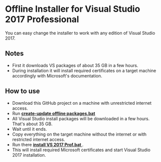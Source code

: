 # Offline Installer for Visual Studio 2017 Professional

You can easy change the installer to work with any edition of Visual Studio 2017.

## Notes
* First it downloads VS packages of about 35 GB in a few hours.
* During installation it will install required certificates on a target machine accordingly with Microsoft's documentation.

## How to use
* Download this GitHub project on a machine with unrestricted internet access.
* Run **[create-update offline packages.bat ](https://github.com/it3xl/offline-installer-visual-studio-2017-prof/blob/master/create-update%20offline%20packages.bat)**
* All Visual Studio install packages will be downloaded in a few hours. That's about 35 GB.
* Wait until it ends.
* Copy everything on the target machine without the internet or with restricted internet access.
* Run there **[install VS 2017 Prof.bat ](https://github.com/it3xl/offline-installer-visual-studio-2017-prof/blob/master/install%20VS%202017%20Prof.bat)**.
* This will install required Microsoft certificates and start Visual Studio 2017 installation. 



